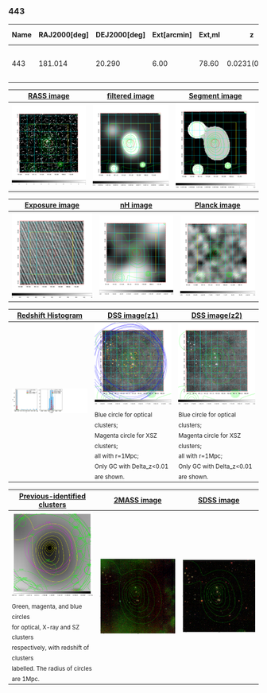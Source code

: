 <div STYLE="page-break-after: always;"></div>

### 443

|Name|RAJ2000[deg]|DEJ2000[deg] |Ext[arcmin]| Ext,ml | z | z_src| C|GC(XSZ,Delta_z<0.01)| GC(OPT,Delta_z<0.01)|GC| R_sig[arcmin] | R500[arcmin] | R500[Mpc]| CRsig[c/s] | CR500[c/s] |L500[1E44 erg/s]|F500[1E-12 erg/s/cm^2]| M500[1E14 Msun]|Tx[keV]|Cnt_sig|Beta|Rc[arcmin]|Comment|Alias|
|---|---|---|---|---|---|------|---|--------|---------|----------|---|---|---|---|---|---|---|---|---|---|---|---|---|---|
|443| 181.014| 20.290| 6.00| 78.60| 0.0231(0.005)| z1, z_xsz| B| MCXC| N, Zw| F20, MCXC, N, SWXCS| 14.162| 18.474| 0.517| 0.262(0.035)| 0.276(0.037)| 0.048(0.005)| 3.975(0.399)| 0.40(0.02)| 1.23(0.04)| 106.6| 0.905(-0.117+0.069)| 13.120(-1.531+1.182)| -| k543|

|[RASS image](../image/443/443_img.pdf)|[filtered image](../image/443/443_fil.pdf)|[Segment image](../image/443/443_seg.pdf)|
|-------------------|--------------------|-------------------|
| <img src="../image/443/443_img.png" width="300">  | <img src="../image/443/443_fil.png" width="300">   | <img src="../image/443/443_seg.png" width="300">  |

|[Exposure image](../image/443/443_mex.pdf)| [nH image](../image/443/443_nh.pdf)| [Planck image](../image/443/443_p.pdf)|
|-------------------|--------------------|-------------------|
|<img src="../image/443/443_mex.png" width="300">   | <img src="../image/443/443_nh.png" width="300">    | <img src="../image/443/443_p.png" width="300"> |

|[Redshift Histogram](../image/443/443_zg.pdf) | [DSS image(z1)](../image/443/443_dss_z1.pdf)      |  [DSS image(z2)](../image/443/443_dss_z2.pdf)    |
|-------------------|--------------------|-------------------|
|<img src="../image/443/443_zg.png" width="300"> |<img src="../image/443/443_dss_z1.png" width="300"> <sub><br>Blue circle for optical clusters; <br>Magenta circle for XSZ clusters; <br>all with r=1Mpc; <br>Only GC with Delta_z<0.01 are shown. </sub>| <img src="../image/443/443_dss_z2.png" width="300"><sub><br>Blue circle for optical clusters; <br>Magenta circle for XSZ clusters; <br>all with r=1Mpc; <br>Only GC with Delta_z<0.01 are shown. </sub> |

|[Previous-identified clusters](../image/443/443_gc.pdf) | [2MASS image](../image/443/443_2mass.pdf)      |[SDSS image](../image/443/443_sdss.pdf)   |
|-------------------|-------------------|-------------------|
|<img src=../image/443/443_gc.png width="300"> <br><sub>Green, magenta, and blue circles <br>for optical, X-ray and SZ clusters <br>respectively, with redshift of clusters <br>labelled. The radius of circles <br>are 1Mpc.</sub>|<img src="../image/443/443_2mass.png" width="300">  | <img src="../image/443/443_sdss.png" width="300">  |




